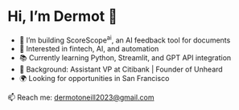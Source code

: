 # Hi, I’m Dermot 👋

- 🔭 I’m building ScoreScope<sup>ai</sup>, an AI feedback tool for documents
- 🧠 Interested in fintech, AI, and automation
- 📚 Currently learning Python, Streamlit, and GPT API integration
- 💼 Background: Assistant VP at Citibank | Founder of Unheard
- 🌍 Looking for opportunities in San Francisco

📫 Reach me: dermotoneill2023@gmail.com
